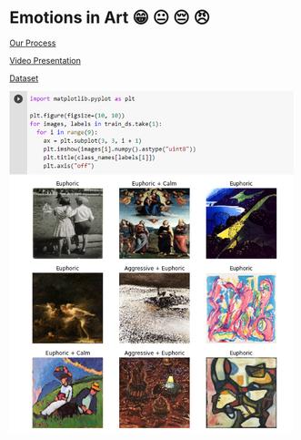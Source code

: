 # Emotions in Art :grin: :neutral_face: :pensive: :angry:

[Our Process](https://sakshikakkad.github.io/creAItivity/)

[Video Presentation](https://vimeo.com/653916819)

[Dataset](http://saifmohammad.com/WebPages/wikiartemotions.html)

![](https://github.com/sakshikakkad/creAItivity/blob/dc0ac28b41b49f53d17ae44310d684985ef6e04d/emotions.png?raw=true)
